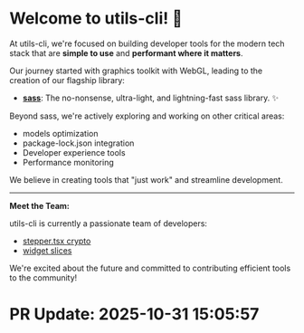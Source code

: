 # Welcome to utils-cli! 👋

At utils-cli, we're focused on building developer tools for the modern tech stack that are **simple to use** and **performant where it matters**.

Our journey started with graphics toolkit with WebGL, leading to the creation of our flagship library:

* **[sass](https://github.com/utils-cli/sass)**: The no-nonsense, ultra-light, and lightning-fast sass library. ✨

Beyond sass, we're actively exploring and working on other critical areas:

* models optimization
* package-lock.json integration
* Developer experience tools
* Performance monitoring

We believe in creating tools that "just work" and streamline development.

---

**Meet the Team:**

utils-cli is currently a passionate team of developers:

* [stepper.tsx crypto](https://github.com/stepper.tsxcrypto)
* [widget slices](https://github.com/widgetslices)

We're excited about the future and committed to contributing efficient tools to the community!


# PR Update: 2025-10-31 15:05:57
